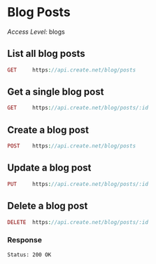 # Blog Posts

*Access Level:* blogs

## List all blog posts

```php
GET 	https://api.create.net/blog/posts
```

## Get a single blog post

```php
GET 	https://api.create.net/blog/posts/:id
```

## Create a blog post

```php
POST 	https://api.create.net/blog/posts
```

## Update a blog post

```php
PUT 	https://api.create.net/blog/posts/:id
```

## Delete a blog post

```php
DELETE 	https://api.create.net/blog/posts/:id
```

### Response

```http
Status: 200 OK
```